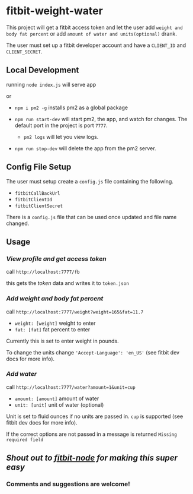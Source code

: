 # fitbit-weight-water #

This project will get a fitbit access token and let the user add `weight and body fat percent` or add `amount of water and units(optional)` drank.

The user must set up a fitbit developer account and have a `CLIENT_ID` and `CLIENT_SECRET`.

## Local Development ##
running `node index.js` will serve app

or

- `npm i pm2 -g` installs pm2 as a global package

- `npm run start-dev` will start pm2, the app, and watch for changes.  The default port in the project is port `7777`.

  - `pm2 logs` will let you view logs.

- `npm run stop-dev` will delete the app from the pm2 server.

## Config File Setup ##
The user must setup create a `config.js` file containing the following.
- `fitbitCallBackUrl`
- `fitbitClientId`
- `fitbitClientSecret`

There is a `config.js` file that can be used once updated and file name changed.

## Usage ##
### _View profile and get access token_ ###
call `http://localhost:7777/fb`

this gets the _token_ data and writes it to `token.json`

### _Add weight and body fat percent_ ###
call `http://localhost:7777/weight?weight=165&fat=11.7`
- `weight: [weight]` weight to enter
- `fat: [fat]` fat percent to enter

Currently this is set to enter weight in pounds.

To change the units change `'Accept-Language': 'en_US'` (see fitbit dev docs for more info).

### _Add water_ ###

call `http://localhost:7777/water?amount=1&unit=cup`
- `amount: [amount]` amount of water
- `unit: [unit]` unit of water (optional)

Unit is set to fluid ounces if no units are passed in. `cup` is supported (see fitbit dev docs for more info).

If the correct options are not passed in a message is returned `Missing required field`


## _Shout out to [fitbit-node](https://github.com/lukasolson/fitbit-node) for making this super easy_ ##

### Comments and suggestions are welcome! ###



